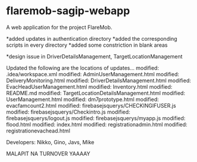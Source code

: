 # flaremob-sagip-webapp

A web application for the project FlareMob.

*added updates in authentication directory
*added the corresponding scripts in every directory
*added some constriction in blank areas

*design issue in DriverDetailsManagement, TargetLocationManagement

Updated the following are the locations of updates...
        modified:   .idea/workspace.xml
        modified:   AdminUserManagement.html
        modified:   DeliveryMonitoring.html
        modified:   DriverDetailsManagement.html
        modified:   EvacHeadUserManagement.html
        modified:   Inventory.html
        modified:   README.md
        modified:   TargetLocationDetailsManagement.html
        modified:   UserManagement.html
        modified:   dm7prototype.html
        modified:   evacfamcount2.html
        modified:   firebasejsquerys/CHECKINGIFUSER.js
        modified:   firebasejsquerys/Checkintro.js
        modified:   firebasejsquerys/logout.js
        modified:   firebasejsquerys/myapp.js
        modified:   flood.html
        modified:   index.html
        modified:   registrationadmin.html
        modified:   registrationevachead.html

Developers:
Nikko, Gino, Javs, Mike

MALAPIT NA TURNOVER YAAAAY

